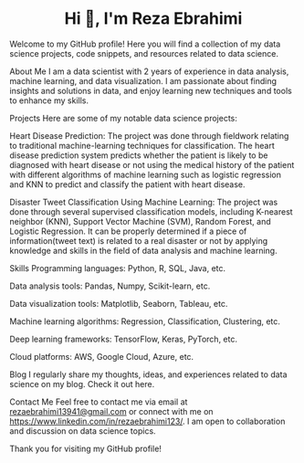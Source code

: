 <h1 align="center">Hi 👋, I'm Reza Ebrahimi</h1>
Welcome to my GitHub profile! Here you will find a collection of my data science projects, code snippets, and resources related to data science.

About Me
I am a data scientist with 2 years of experience in data analysis, machine learning, and data visualization. I am passionate about finding insights and solutions in data, and enjoy learning new techniques and tools to enhance my skills.

Projects
Here are some of my notable data science projects:

Heart Disease Prediction: The project was done through fieldwork relating to traditional machine-learning
techniques for classification. The heart disease prediction system predicts whether the patient is likely to be diagnosed
with heart disease or not using the medical history of the patient with different algorithms of machine learning such
as logistic regression and KNN to predict and classify the patient with heart disease.

Disaster Tweet Classification Using Machine Learning: The project was done through several supervised
classification models, including K-nearest neighbor (KNN), Support Vector Machine (SVM), Random Forest, and
Logistic Regression. It can be properly determined if a piece of information(tweet text) is related to a real disaster
or not by applying knowledge and skills in the field of data analysis and machine learning.


Skills
Programming languages: Python, R, SQL, Java, etc.

Data analysis tools: Pandas, Numpy, Scikit-learn, etc.

Data visualization tools: Matplotlib, Seaborn, Tableau, etc.

Machine learning algorithms: Regression, Classification, Clustering, etc.

Deep learning frameworks: TensorFlow, Keras, PyTorch, etc.

Cloud platforms: AWS, Google Cloud, Azure, etc.

Blog
I regularly share my thoughts, ideas, and experiences related to data science on my blog. Check it out here.

Contact Me
Feel free to contact me via email at rezaebrahimi13941@gmail.com or connect with me on https://www.linkedin.com/in/rezaebrahimi123/. I am open to collaboration and discussion on data science topics.

Thank you for visiting my GitHub profile!
